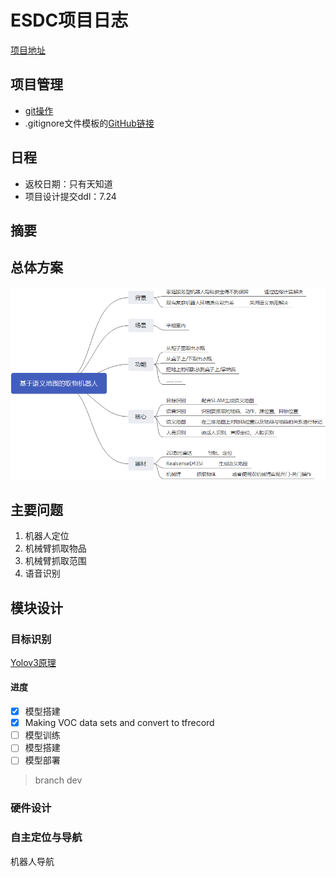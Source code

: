 # ESDC项目日志
[项目地址](https://github.com/EIS20172020/ForEis2020)

## 项目管理
- [git操作](./docs/Github.md)
- .gitignore文件模板的[GitHub链接](https://github.com/github/gitignore)

## 日程
- 返校日期：只有天知道
- 项目设计提交ddl：7.24
## 摘要

## 总体方案

![01总体框架](./img/overview_framework.jpg)

## 主要问题

1. 机器人定位
2. 机械臂抓取物品
3. 机械臂抓取范围
4. 语音识别



## 模块设计

### 目标识别
[Yolov3原理](./ObjectDetection/README.md)
#### 进度
- [x] 模型搭建
- [x] Making VOC data sets and convert to tfrecord
- [ ] 模型训练 
- [ ] 模型搭建
- [ ] 模型部署

> branch dev


### 硬件设计



### 自主定位与导航

机器人导航